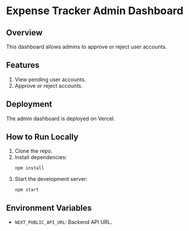 # Expense Tracker Admin Dashboard

## Overview
This dashboard allows admins to approve or reject user accounts.

## Features
1. View pending user accounts.
2. Approve or reject accounts.

## Deployment
The admin dashboard is deployed on Vercel.

## How to Run Locally
1. Clone the repo.
2. Install dependencies:
   ```
   npm install
   ```
3. Start the development server:
   ```
   npm start
   ```

## Environment Variables
- `NEXT_PUBLIC_API_URL`: Backend API URL.